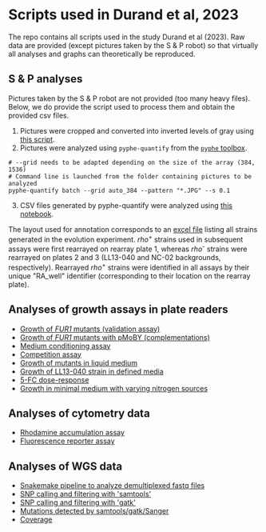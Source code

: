# Scripts used in Durand et al, 2023

The repo contains all scripts used in the study Durand et al (2023). Raw data are provided (except pictures taken by the S & P robot) so that virtually all analyses and graphs can theoretically be reproduced.

## S & P analyses

Pictures taken by the S & P robot are not provided (too many heavy files). Below, we do provide the script used to process them and obtain the provided csv files.

1. Pictures were cropped and converted into inverted levels of gray using [this script](image_conversion.py).
2. Pictures were analyzed using `pyphe-quantify` from the [`pyphe` toolbox](https://github.com/Bahler-Lab/pyphe).
```
# --grid needs to be adapted depending on the size of the array (384, 1536)
# Command line is launched from the folder containing pictures to be analyzed
pyphe-quantify batch --grid auto_384 --pattern "*.JPG" --s 0.1
```
3. CSV files generated by pyphe-quantify were analyzed using [this notebook](robotpics_analysis_manuscript_edition.ipynb).

The layout used for annotation corresponds to an [excel file](data/20220517_mutant_plates_rearray.xlsx) listing all strains generated in the evolution experiment. *rho*<sup>+</sup> strains used in subsequent assays were first rearrayed on rearray plate 1, whereas *rho*<sup>-</sup> strains were rearrayed on plates 2 and 3 (LL13-040 and NC-02 backgrounds, respectively). Rearrayed *rho*<sup>+</sup> strains were identified in all assays by their unique "RA_well" identifier (corresponding to their location on the rearray plate).

## Analyses of growth assays in plate readers
- [Growth of *FUR1* mutants (validation assay)](20230324_validations_FUR1.ipynb)
- [Growth of *FUR1* mutants with pMoBY (complementations)](20230817_complementations_FUR1.ipynb)
- [Medium conditioning assay](20230331_medium_conditioning.ipynb)
- [Competition assay](competition_fcy1_fur1.ipynb)
- [Growth of mutants in liquid medium](growth_curves_TECAN384.ipynb)
- [Growth of LL13-040 strain in defined media](20230401_growthcurves_SC-SD.ipynb)
- [5-FC dose-response](20230331_dose-response.ipynb)
- [Growth in minimal medium with varying nitrogen sources](20230411_growthcurves_cytosine.ipynb)

## Analyses of cytometry data

- [Rhodamine accumulation assay](rhodamine.ipynb)
- [Fluorescence reporter assay](cytometry-FCY1.ipynb)

## Analyses of WGS data
- [Snakemake pipeline to analyze demultiplexed fastq files](Snakefile)
- [SNP calling and filtering with 'samtools'](README_bcftools.ipynb)
- [SNP calling and filtering with 'gatk'](README_gatk.ipynb)
- [Mutations detected by samtools/gatk/Sanger](FUR1_variants_v2.ipynb)
- [Coverage](coverage.ipynb)
